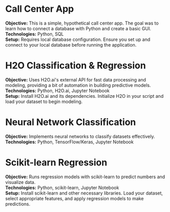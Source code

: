 # Call Center App
**Objective:** This is a simple, hypothetical call center app. The goal was to learn how to connect a database with Python and create a basic GUI.  
**Technologies:** Python, SQL  
**Setup:** Requires local database configuration. Ensure you set up and connect to your local database before running the application.

# H2O Classification & Regression
**Objective:** Uses H2O.ai's external API for fast data processing and modeling, providing a bit of automation in building predictive models.  
**Technologies:** Python, H2O.ai, Jupyter Notebook  
**Setup:** Install H2O.ai and its dependencies. Initialize H2O in your script and load your dataset to begin modeling.

# Neural Network Classification
**Objective:** Implements neural networks to classify datasets effectively.  
**Technologies:** Python, TensorFlow/Keras, Jupyter Notebook

# Scikit-learn Regression
**Objective:** Runs regression models with scikit-learn to predict numbers and visualize data.  
**Technologies:** Python, scikit-learn, Jupyter Notebook  
**Setup:** Install scikit-learn and other necessary libraries. Load your dataset, select appropriate features, and apply regression models to make predictions.
